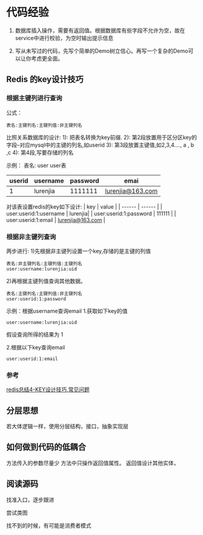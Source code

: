 # 代码经验

1. 数据库插入操作，需要有返回值。根据数据库有些字段不允许为空，故在service中进行校验，为空时输出提示信息

2. 写从未写过的代码，先写个简单的Demo树立信心。再写一个复杂的Demo可以让你考虑更全面。

##  Redis 的key设计技巧
### 根据主键列进行查询
公式：
```
表名:主键列名:主键列值:非主键列名
```
比照关系数据库的设计: 
1): 把表名转换为key前缀. 
2): 第2段放置用于区分区key的字段–对应mysql中的主键的列名,如userid 
3): 第3段放置主键值,如2,3,4…., a , b ,c 
4): 第4段,写要存储的列名

示例：
表名: user			user表

| userid |	username |	password |	emai |
| ------ | ------ | ------| ------ |
| 1 |	lurenjia | 	1111111 |	lurenjia@163.com |

对该表设置redis的key如下设计:
| key | value |
| ------ | ------ |
| user:userid:1:username |	lurenjia|
| user:userid:1:password | 	111111 |
| user:userid:1:email |  lurenjia@163.com  |

### 根据非主键列查询
两步进行: 
1)先根据非主键列设置一个key,存储的是主键的列值 

```
表名:非主键列名:主键列值:主键列名
user:username:lurenjia:uid
```
2)再根据主键列值查询其他数据。 

```
表名:主键列名:主键列值:非主键列名
user:userid:1:password
```
示例：根据username查询email
1.获取如下key的值
```
user:username:lurenjia:uid
```
假设查询所得的结果为 1

2.根据以下key查询email

```
user:userid:1:email
```
### 参考
[redis总结4-KEY设计技巧,常见问题](https://blog.csdn.net/bobshute/article/details/78153150) 

## 分层思想
若大体逻辑一样，使用分层结构，接口，抽象实现层


## 如何做到代码的低耦合
方法传入的参数尽量少
方法中只操作返回值属性。
返回值设计其他实体，



## 阅读源码

找准入口，逐步跟进

尝试类图

找不到的时候，有可能是消费者模式

